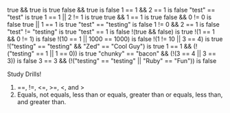 true && true is true
false && true is false
1 == 1 && 2 == 1 is false
"test" == "test" is true
1 == 1 || 2 != 1 is true
true && 1 == 1 is true
false && 0 != 0 is false
true || 1 == 1 is true
"test" == "testing" is false
1 != 0 && 2 == 1 is false
"test" != "testing" is true
"test" == 1 is false
!(true && false) is true
!(1 == 1 && 0 != 1) is false
!(10 == 1 || 1000 == 1000) is false
!(1 != 10 || 3 == 4) is true
!("testing" == "testing" && "Zed" == "Cool Guy")  is true
1 == 1 && (!("testing" == 1 || 1 == 0)) is true
"chunky" == "bacon" && (!(3 == 4 || 3 == 3)) is false
3 == 3 && (!("testing" == "testing" || "Ruby" == "Fun")) is false

Study Drills!

1. ==, !=, <=, >=, <, and >
2. Equals, not equals, less than or equals, greater than or equals, less than, and greater than.
